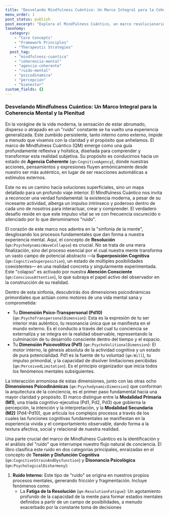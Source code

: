 ```yaml
---
title: "Desvelando Mindfulness Cuántico: Un Marco Integral para la Coherencia Mental y la Plenitud"
menu_order: 1
post_status: publish
post_excerpt: "Explora el Mindfulness Cuántico, un marco revolucionario para navegar el 'ruido' interno y externo de la mente moderna. Este enfoque integral te guía hacia la agencia coherente, la claridad mental y la plenitud, transformando tu relación con la experiencia y permitiéndote vivir con propósito."
taxonomy:
  category:
    - "Core Concepts"
    - "Framework Principles"
    - "Therapeutic Strategies"
  post_tag:
    - "mindfulness-cuantica"
    - "coherencia-mental"
    - "agencia-coherente"
    - "ruido-mental"
    - "psicodinamica"
    - "percepcion"
    - "bienestar"
custom_fields: {}
---
```


### Desvelando Mindfulness Cuántico: Un Marco Integral para la Coherencia Mental y la Plenitud

En la vorágine de la vida moderna, la sensación de estar abrumado, disperso o atrapado en un "ruido" constante se ha vuelto una experiencia generalizada. Este zumbido persistente, tanto interno como externo, impide a menudo que vivamos con la claridad y el propósito que anhelamos. El marco de Mindfulness Cuántico (QM) emerge como una guía profundamente reflexiva y holística, diseñada para comprender y transformar esta realidad subjetiva. Su propósito es conducirnos hacia un estado de **Agencia Coherente** (`qm:CognitiveAgency`), donde nuestras acciones, pensamientos y expresiones fluyen armónicamente desde nuestro ser más auténtico, en lugar de ser reacciones automáticas a estímulos externos.

Este no es un camino hacia soluciones superficiales, sino un mapa detallado para un profundo viaje interior. El Mindfulness Cuántico nos invita a reconocer una verdad fundamental: la existencia moderna, a pesar de su incesante actividad, alberga un impulso intrínseco y poderoso dentro de cada uno de nosotros para interactuar, crear y comprender. El verdadero desafío reside en que este impulso vital se ve con frecuencia oscurecido o silenciado por lo que denominamos "ruido".

El corazón de este marco nos adentra en la "sinfonía de la mente", desglosando los procesos fundamentales que dan forma a nuestra experiencia mental. Aquí, el concepto de **Resolución** (`qm:PsychodynamicWaveCollapse`) es crucial. No se trata de una mera finalización, sino del proceso esencial por el cual nuestra mente transforma un vasto campo de potencial abstracto —la **Superposición Cognitiva** (`qm:CognitiveSuperposition`), un estado de múltiples posibilidades coexistentes— en una realidad concreta y singularmente experimentada. Este "colapso" es activado por nuestra **Atención Consciente** (`qm:ConsciousAttention`), lo que subraya el papel activo del observador en la construcción de su realidad.

Dentro de esta sinfonía, descubrirás dos dimensiones psicodinámicas primordiales que actúan como motores de una vida mental sana y comprometida:

*   Tu **Dimensión Psico-Transpersonal (Pd10)** (`qm:PsychoTranspersonalDimension`): Esta es la expresión de tu ser interior más auténtico, tu resonancia única que se manifiesta en el mundo externo. Es el conducto a través del cual tu conciencia se externaliza y se integra en la realidad observable, representando la culminación de tu desarrollo consciente dentro del tiempo y el espacio.
*   Tu **Dimensión Psicovolitiva (Pd1)** (`qm:PsychoVolitionalDimension`): El motor interno, la génesis absoluta de la actividad cognitiva y un estado de pura potencialidad. Pd1 es la fuente de tu voluntad (`qm:Will`), tu impulso primordial, y la capacidad de disolver limitaciones percibidas (`qm:PerceivedLimitation`). Es el principio organizador que inicia todos los fenómenos mentales subsiguientes.

La interacción armoniosa de estas dimensiones, junto con las otras ocho **Dimensiones Psicodinámicas** (`qm:PsychodynamicDimension`) que conforman la arquitectura de la conciencia, es el primer paso fundamental hacia una mayor claridad y propósito. El marco distingue entre la **Modalidad Primaria (M1)**, una tríada cognitivo-ejecutiva (Pd1, Pd2, Pd3) que gobierna la percepción, la intención y la interpretación, y la **Modalidad Secundaria (M2)** (Pd4-Pd10), que articula los complejos procesos a través de los cuales las funciones cognitivas fundamentales se manifiestan en la experiencia vivida y el comportamiento observable, dando forma a la textura afectiva, social y relacional de nuestra realidad.

Una parte crucial del marco de Mindfulness Cuántico es la identificación y el análisis del "ruido" que interrumpe nuestro flujo natural de conciencia. El libro clasifica este ruido en dos categorías principales, enraizadas en el concepto de **Tensión y Disfunción Cognitiva** (`qm:CognitiveStrainAndDysfunction`) y **Disonancia Psicológica** (`qm:PsychologicalDisharmony`):

1.  **Ruido Interno:** Este tipo de "ruido" se origina en nuestros propios procesos mentales, generando fricción y fragmentación. Incluye fenómenos como:
    *   La **Fatiga de la Resolución** (`qm:ResolutionFatigue`): Un agotamiento profundo de la capacidad de la mente para formar estados mentales definidos a partir de un campo de posibilidades, a menudo exacerbado por la constante toma de decisiones